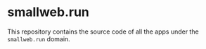 # smallweb.run

This repository contains the source code of all the apps under the `smallweb.run` domain.
